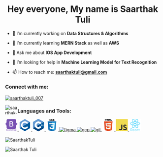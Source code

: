 <h1 align="center"> Hey everyone, My name is Saarthak Tuli </h1>

- 🔭 I’m currently working on **Data Structures & Algorithms**

- 🌱 I’m currently learning **MERN Stack** as well as **AWS**

- 💬 Ask me about **IOS App Development**

- 👯 I’m looking for help in **Machine Learning Model for Text Recognition**

- 📫 How to reach me: **saarthaktuli@gmail.com**

<!--Start of the test of how this will work...-->
<h3 align="left">Connect with me:</h3>
<p align="left">

<a href="https://www.instagram.com/saarthaktuli_007/" target="blank"><img align="center" src="https://raw.githubusercontent.com/rahuldkjain/github-profile-readme-generator/master/src/images/icons/Social/instagram.svg" alt="saarthaktuli_007" height="30" width="40" /></a>

<!--Linkdln Logo and link......-->

<a href="https://www.linkedin.com/in/saarthak-tuli-5395aa1ab/" target="blank"><img align="left" src="https://raw.githubusercontent.com/rahuldkjain/github-profile-readme-generator/master/src/images/icons/Social/linked-in-alt.svg" alt="saarthak-tuli-5395aa1ab" height="30" width="40" /></a>

</p>

<!--Languages and Tools used by me:......-->

<h3 align="left">Languages and Tools:</h3>
<p align="left"> <a href="https://getbootstrap.com" target="_blank" rel="noreferrer"> <img src="https://raw.githubusercontent.com/devicons/devicon/master/icons/bootstrap/bootstrap-plain-wordmark.svg" alt="bootstrap" width="40" height="40"/> </a> <a href="https://www.cprogramming.com/" target="_blank" rel="noreferrer"> <img src="https://raw.githubusercontent.com/devicons/devicon/master/icons/c/c-original.svg" alt="c" width="40" height="40"/> </a> <a href="https://www.w3schools.com/cpp/" target="_blank" rel="noreferrer"> <img src="https://raw.githubusercontent.com/devicons/devicon/master/icons/cplusplus/cplusplus-original.svg" alt="cplusplus" width="40" height="40"/> </a> <a href="https://www.w3schools.com/css/" target="_blank" rel="noreferrer"> <img src="https://raw.githubusercontent.com/devicons/devicon/master/icons/css3/css3-original-wordmark.svg" alt="css3" width="40" height="40"/> </a> <a href="https://www.figma.com/" target="_blank" rel="noreferrer"> <img src="https://www.vectorlogo.zone/logos/figma/figma-icon.svg" alt="figma" width="40" height="40"/> </a> <a href="https://cloud.google.com" target="_blank" rel="noreferrer"> <img src="https://www.vectorlogo.zone/logos/google_cloud/google_cloud-icon.svg" alt="gcp" width="40" height="40"/> </a> <a href="https://git-scm.com/" target="_blank" rel="noreferrer"> <img src="https://www.vectorlogo.zone/logos/git-scm/git-scm-icon.svg" alt="git" width="40" height="40"/> </a> <a href="https://www.w3.org/html/" target="_blank" rel="noreferrer"> <img src="https://raw.githubusercontent.com/devicons/devicon/master/icons/html5/html5-original-wordmark.svg" alt="html5" width="40" height="40"/> </a> <a href="https://developer.mozilla.org/en-US/docs/Web/JavaScript" target="_blank" rel="noreferrer"> <img src="https://raw.githubusercontent.com/devicons/devicon/master/icons/javascript/javascript-original.svg" alt="javascript" width="40" height="40"/> </a> <a href="https://reactjs.org/" target="_blank" rel="noreferrer"> <img src="https://raw.githubusercontent.com/devicons/devicon/master/icons/react/react-original-wordmark.svg" alt="react" width="40" height="40"/> </a> </p>

<!--End of the test of how this will work...-->

<p><img align="center" src="https://github-readme-streak-stats.herokuapp.com/?user=SaarthakTuli&" alt="SaarthakTuli" /></p>

<p><img  src="https://github-readme-stats.vercel.app/api/top-langs?username=SaarthakTuli&show_icons=true&locale=en&layout=compact" alt="Saarthak Tuli" /></p>
